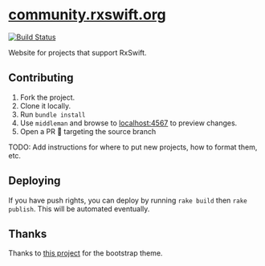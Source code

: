 [community.rxswift.org](https://community.rxswift.org)
=========================================================

[![Build Status](https://travis-ci.org/RxSwiftCommunity/rxswiftcommunity.github.io.svg?branch=source)](https://travis-ci.org/RxSwiftCommunity/rxswiftcommunity.github.io)

Website for projects that support RxSwift.

## Contributing

1. Fork the project.
2. Clone it locally.
3. Run `bundle install`
4. Use `middleman` and browse to [localhost:4567](localhost:4567) to preview changes.
5. Open a PR 🎉  targeting the source branch

TODO: Add instructions for where to put new projects, how to format them, etc.

## Deploying

If you have push rights, you can deploy by running `rake build` then `rake publish`. This will be automated eventually.

## Thanks

Thanks to [this project](https://github.com/IronSummitMedia/startbootstrap-modern-business) for the bootstrap theme.

